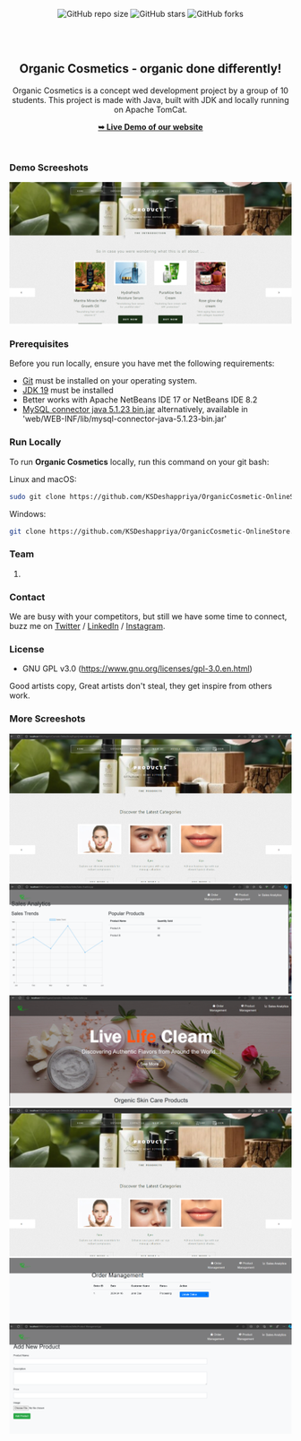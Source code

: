 <div align="center">
  
  ![GitHub repo size](https://img.shields.io/github/repo-size/KSDeshappriya/OrganicCosmetic-OnlineStore)
  ![GitHub stars](https://img.shields.io/github/stars/KSDeshappriya/OrganicCosmetic-OnlineStore?style=social)
  ![GitHub forks](https://img.shields.io/github/forks/KSDeshappriya/OrganicCosmetic-OnlineStore?style=social)
 
  <br />
  <br />

  <h2 align="center">Organic Cosmetics - organic done differently!</h2>

Organic Cosmetics is a concept wed development project by a group of 10 students. This project is made with Java, built with JDK and locally running on Apache TomCat.

  <a href="#"><strong>➥ Live Demo of our website</strong></a>

</div>

<br />

### Demo Screeshots

![Organic Cosmetics Desktop Demo](Homepage "Desktop Demo")

### Prerequisites

Before you run locally, ensure you have met the following requirements:

* [Git](https://git-scm.com/downloads "Download Git") must be installed on your operating system.
* [JDK 19](https://jdk.java.net/archive/ "Download JDK19 from archive") must be installed
* Better works with Apache NetBeans IDE 17 or NetBeans IDE 8.2
*  [MySQL connector java 5.1.23 bin.jar](https://downloads.mysql.com/archives/get/p/3/file/mysql-connector-java-5.1.23.tar.gz)
alternatively, available in 'web/WEB-INF/lib/mysql-connector-java-5.1.23-bin.jar'





### Run Locally

To run **Organic Cosmetics** locally, run this command on your git bash:

Linux and macOS:

```bash
sudo git clone https://github.com/KSDeshappriya/OrganicCosmetic-OnlineStore.git
```

Windows:

```bash
git clone https://github.com/KSDeshappriya/OrganicCosmetic-OnlineStore.git
```


### Team
1. 

### Contact

We are busy with your competitors, but still we have some time to connect, buzz me on [Twitter](https://www.twitter.com/gthuvaDEV) / [LinkedIn](https://www.linkedin.com/in/0xgthuva/) / [Instagram](https://www.instagram.com/0xgthuva.jpg/).

### License
* GNU GPL v3.0 (https://www.gnu.org/licenses/gpl-3.0.en.html)

Good artists copy, Great artists don't steal, they get inspire from others work.

### More Screeshots

![Organic Cosmetics Products page Demo](Products_page.png "Desktop Demo")
![Organic Cosmetics Analytics for the sales Demo](Sales_Analytics.png "Desktop Demo")
![Organic Cosmetics Seller Dashboard page Demo](Seller_Dashboard.png "Desktop Demo")
![Organic Cosmetics Products page Demo](Products_page.png "Desktop Demo")
![Organic Cosmetics Order Management page Demo](Order_Management.png "Desktop Demo")
![Organic Cosmetics Product Management page Demo](Product_Management.png "Desktop Demo")

